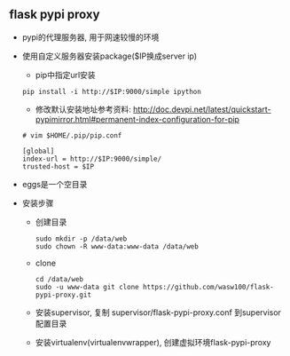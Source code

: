 flask pypi proxy
---
- pypi的代理服务器, 用于网速较慢的环境

- 使用自定义服务器安装package($IP换成server ip)
    
    - pip中指定url安装

    ```
    pip install -i http://$IP:9000/simple ipython
    ```

    - 修改默认安装地址参考资料: <http://doc.devpi.net/latest/quickstart-pypimirror.html#permanent-index-configuration-for-pip>

    ```
    # vim $HOME/.pip/pip.conf
    
    [global]
    index-url = http://$IP:9000/simple/
    trusted-host = $IP
    ```


- eggs是一个空目录

- 安装步骤

    - 创建目录

        ```
        sudo mkdir -p /data/web
        sudo chown -R www-data:www-data /data/web
        ```

    - clone

        ```
        cd /data/web
        sudo -u www-data git clone https://github.com/wasw100/flask-pypi-proxy.git
        ```

    - 安装supervisor, 复制 supervisor/flask-pypi-proxy.conf 到supervisor配置目录

    - 安装virtualenv(virtualenvwrapper), 创建虚拟环境flask-pypi-proxy
